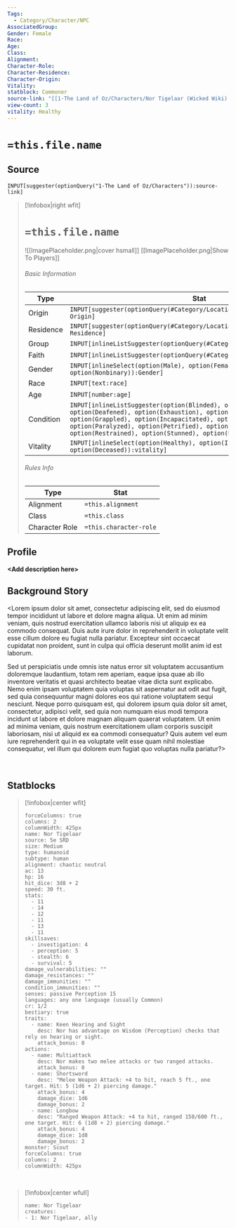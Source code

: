 ```yaml
---
Tags:
  - Category/Character/NPC
AssociatedGroup: 
Gender: Female
Race: 
Age: 
Class: 
Alignment: 
Character-Role: 
Character-Residence: 
Character-Origin: 
Vitality: 
statblock: Commoner
source-link: "[[1-The Land of Oz/Characters/Nor Tigelaar (Wicked Wiki).md|Nor Tigelaar (Wicked Wiki)]]"
view-count: 3
vitality: Healthy
---
```




# `=this.file.name`

## Source
`INPUT[suggester(optionQuery("1-The Land of Oz/Characters")):source-link]`

> [!infobox|right wfit]
> # `=this.file.name`
> ![[ImagePlaceholder.png|cover hsmall]]
> [[ImagePlaceholder.png|Show To Players]]
> ###### Basic Information
> Type |  Stat |
> ---|---|
> Origin | `INPUT[suggester(optionQuery(#Category/Location/Settlement)):Character-Origin]` |
> Residence | `INPUT[suggester(optionQuery(#Category/Location/Settlement)):Character-Residence]` |
> Group  | `INPUT[inlineListSuggester(optionQuery(#Category/Group)):AssociatedGroup]`|
> Faith  | `INPUT[inlineListSuggester(optionQuery(#Category/Religion)):Religion]`|
> Gender | `INPUT[inlineSelect(option(Male), option(Female), option(Nonbinary)):Gender]` |
> Race | `INPUT[text:race]` |
> Age | `INPUT[number:age]` |
> Condition | `INPUT[inlineListSuggester(option(Blinded), option(Charmed), option(Deafened), option(Exhaustion), option(Frightened), option(Grappled), option(Incapacitated), option(Invisible), option(Paralyzed), option(Petrified), option(Poisoned), option(Prone), option(Restrained), option(Stunned), option(Unconscious)):condition]`  |
> Vitality | `INPUT[inlineSelect(option(Healthy), option(Injured), option(Sick), option(Deceased)):vitality]` |
> ###### Rules Info
> Type |  Stat |
> ---|---|
> Alignment | `=this.alignment` |
> Class | `=this.class` |
> Character Role | `=this.character-role` |

## Profile

**\<Add description here\>**

## Background Story

\<Lorem ipsum dolor sit amet, consectetur adipiscing elit, sed do eiusmod tempor incididunt ut labore et dolore magna aliqua. Ut enim ad minim veniam, quis nostrud exercitation ullamco laboris nisi ut aliquip ex ea commodo consequat. Duis aute irure dolor in reprehenderit in voluptate velit esse cillum dolore eu fugiat nulla pariatur. Excepteur sint occaecat cupidatat non proident, sunt in culpa qui officia deserunt mollit anim id est laborum.

Sed ut perspiciatis unde omnis iste natus error sit voluptatem accusantium doloremque laudantium, totam rem aperiam, eaque ipsa quae ab illo inventore veritatis et quasi architecto beatae vitae dicta sunt explicabo. Nemo enim ipsam voluptatem quia voluptas sit aspernatur aut odit aut fugit, sed quia consequuntur magni dolores eos qui ratione voluptatem sequi nesciunt. Neque porro quisquam est, qui dolorem ipsum quia dolor sit amet, consectetur, adipisci velit, sed quia non numquam eius modi tempora incidunt ut labore et dolore magnam aliquam quaerat voluptatem. Ut enim ad minima veniam, quis nostrum exercitationem ullam corporis suscipit laboriosam, nisi ut aliquid ex ea commodi consequatur? Quis autem vel eum iure reprehenderit qui in ea voluptate velit esse quam nihil molestiae consequatur, vel illum qui dolorem eum fugiat quo voluptas nulla pariatur?\>
<br><br><br>
## Statblocks

> [!infobox|center wfit]
> ```statblock
> forceColumns: true
> columns: 2
> columnWidth: 425px
> name: Nor Tigelaar
> source: 5e SRD
> size: Medium
> type: humanoid
> subtype: human
> alignment: chaotic neutral
> ac: 13
> hp: 16
> hit_dice: 3d8 + 2
> speed: 30 ft.
> stats:
>   - 11
>   - 14
>   - 12
>   - 11
>   - 13
>   - 11
> skillsaves:
>   - investigation: 4
>   - perception: 5
>   - stealth: 6
>   - survival: 5
> damage_vulnerabilities: ""
> damage_resistances: ""
> damage_immunities: ""
> condition_immunities: ""
> senses: passive Perception 15
> languages: any one language (usually Common)
> cr: 1/2
> bestiary: true
> traits:
>   - name: Keen Hearing and Sight
>     desc: Nor has advantage on Wisdom (Perception) checks that rely on hearing or sight.
>     attack_bonus: 0
> actions:
>   - name: Multiattack
>     desc: Nor makes two melee attacks or two ranged attacks.
>     attack_bonus: 0
>   - name: Shortsword
>     desc: "Melee Weapon Attack: +4 to hit, reach 5 ft., one target. Hit: 5 (1d6 + 2) piercing damage."
>     attack_bonus: 4
>     damage_dice: 1d6
>     damage_bonus: 2
>   - name: Longbow
>     desc: "Ranged Weapon Attack: +4 to hit, ranged 150/600 ft., one target. Hit: 6 (1d8 + 2) piercing damage."
>     attack_bonus: 4
>     damage_dice: 1d8
>     damage_bonus: 2
> monster: Scout
> forceColumns: true
> columns: 2
> columnWidth: 425px
> 
> ```

<br>

> [!infobox|center wfull]
>```encounter-table
>name: Nor Tigelaar
>creatures:
> - 1: Nor Tigelaar, ally
>```

